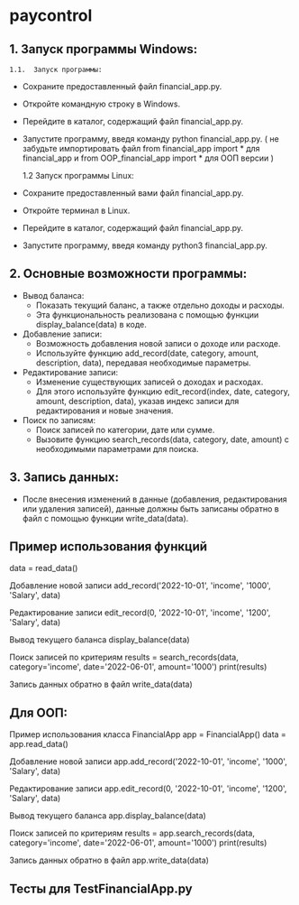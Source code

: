 # paycontrol

## 1. Запуск программы Windows:
    1.1.  Запуск программы:
   - Сохраните предоставленный файл financial_app.py.
   - Откройте командную строку в Windows.
   - Перейдите в каталог, содержащий файл financial_app.py.
   - Запустите программу, введя команду python financial_app.py.
(
не забудьте импортировать файл from financial_app import *  для financial_app
и
from OOP_financial_app import * для ООП версии
)
  
     1.2 Запуск программы Linux:
   - Сохраните предоставленный вами файл financial_app.py.
   - Откройте терминал в Linux.
   - Перейдите в каталог, содержащий файл financial_app.py.
   - Запустите программу, введя команду python3 financial_app.py.

## 2. Основные возможности программы:
   - Вывод баланса:
     - Показать текущий баланс, а также отдельно доходы и расходы.
     - Эта функциональность реализована с помощью функции display_balance(data) в коде.
   - Добавление записи:
     - Возможность добавления новой записи о доходе или расходе.
     - Используйте функцию add_record(date, category, amount, description, data), передавая необходимые параметры.
   - Редактирование записи:
     - Изменение существующих записей о доходах и расходах.
     - Для этого используйте функцию edit_record(index, date, category, amount, description, data), указав индекс записи для редактирования и новые значения.
   - Поиск по записям:
     - Поиск записей по категории, дате или сумме.
     - Вызовите функцию search_records(data, category, date, amount) с необходимыми параметрами для поиска.

## 3. Запись данных:
   - После внесения изменений в данные (добавления, редактирования или удаления записей), данные должны быть записаны обратно в файл с помощью функции write_data(data).

## Пример использования функций
data = read_data()

Добавление новой записи
add_record('2022-10-01', 'income', '1000', 'Salary', data)

Редактирование записи
edit_record(0, '2022-10-01', 'income', '1200', 'Salary', data)

Вывод текущего баланса
display_balance(data)

Поиск записей по критериям
results = search_records(data, category='income', date='2022-06-01', amount='1000')
print(results)

Запись данных обратно в файл
write_data(data)

## Для ООП:
Пример использования класса FinancialApp
app = FinancialApp()
data = app.read_data()

Добавление новой записи
app.add_record('2022-10-01', 'income', '1000', 'Salary', data)

Редактирование записи
app.edit_record(0, '2022-10-01', 'income', '1200', 'Salary', data)

Вывод текущего баланса
app.display_balance(data)

Поиск записей по критериям
results = app.search_records(data, category='income', date='2022-06-01', amount='1000')
print(results)

Запись данных обратно в файл
app.write_data(data)



## Тесты для TestFinancialApp.py
